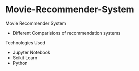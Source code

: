 # Movie-Recommender-System

Movie Recommender System 
  - Different Comparisions of recommendation systems
  
Technologies Used
  - Jupyter Notebook
  - Scikit Learn
  - Python
